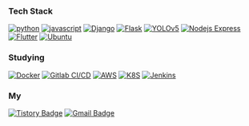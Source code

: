 <h3>Tech Stack</h3>

[![python](https://img.shields.io/badge/python-3776AB?style=flat-square&logo=python&logoColor=white)](https://www.python.org/)
[![javascript](https://img.shields.io/badge/javascript-F7DF1E?style=flat-square&logo=javascript&logoColor=black)](https://www.javascript.com/)
[![Django](https://img.shields.io/badge/django-092E20?style=flat-square&logo=django&logoColor=white)](https://www.djangoproject.com/)
[![Flask](https://img.shields.io/badge/Flask-000000?style=flat-square&logo=flask&logoColor=white)](https://www.djangoproject.com/)
[![YOLOv5](https://img.shields.io/badge/yolov5-00FFFF?style=flat-square&logo=yolo&logoColor=black)](https://github.com/ultralytics/yolov5)
[![Nodejs Express](https://img.shields.io/badge/express-000000?style=flat-square&logo=express&logoColor=white)](https://expressjs.com/)
[![Flutter](https://img.shields.io/badge/flutter-02569B?style=flat-square&logo=flutter&logoColor=white)](https://flutter.dev/)
[![Ubuntu](https://img.shields.io/badge/ubuntu-E95420?style=flat-square&logo=ubuntu&logoColor=white)](https://ubuntu.com/)

<h3>Studying</h3>

[![Docker](https://img.shields.io/badge/Docker-2496ED?style=flat-square&logo=docker&logoColor=white)](https://www.docker.com/)
[![Gitlab CI/CD](https://img.shields.io/badge/gitlab_ci/cd-FC6D26?style=flat-square&logo=gitlab&logoColor=white)](https://about.gitlab.com/)
[![AWS](https://img.shields.io/badge/AWS-FF9900?style=flat-square&logo=amazon-aws&logoColor=white)](https://azure.microsoft.com/)
[![K8S](https://img.shields.io/badge/K8S-326CE5?style=flat-square&logo=kubernetes&logoColor=white)](https://kubernetes.io/ko/)
[![Jenkins](https://img.shields.io/badge/Jenkins-D24939?style=flat-square&logo=jenkins&logoColor=white)](https://www.jenkins.io/)

<h3>My</h3>
  
[![Tistory Badge](https://img.shields.io/badge/blog-FFFFFF?style=flat-square&logo=tistory&logoColor=black&link=https://jjaegii.tistory.com/)](https://jjaegii.tistory.com/)
[![Gmail Badge](https://img.shields.io/badge/Gmail-d14836?style=flat-square&logo=Gmail&logoColor=white&link=mailto:hn06038@gmail.com)](mailto:hn06038@gmail.com)
